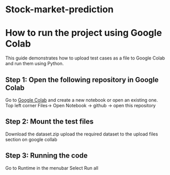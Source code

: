 # Stock-market-prediction

# How to run the project using Google Colab

This guide demonstrates how to upload test cases as a file to Google Colab and run them using Python.

## Step 1: Open the following repository in Google Colab 

Go to [Google Colab](https://colab.research.google.com/) and create a new notebook or open an existing one.<br/>
Top left corner Files-> Open Notebook -> github -> open this repository

## Step 2: Mount the test files

Download the dataset.zip 
  upload the required dataset to the upload files section on google collab

## Step 3: Running the code

Go to Runtime in the menubar
  Select Run all
